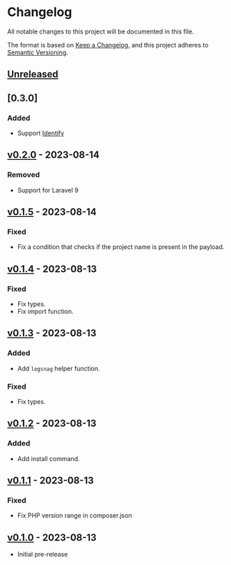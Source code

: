 # Changelog

All notable changes to this project will be documented in this file.

The format is based on [Keep a Changelog](https://keepachangelog.com/en/1.0.0/),
and this project adheres to [Semantic Versioning](https://semver.org/spec/v2.0.0.html).

## [Unreleased](https://github.com/hosmelq/laravel-logsnag/compare/v0.2.0...HEAD)

## [0.3.0]

### Added

- Support [Identify](https://docs.logsnag.com/endpoints/identify)

## [v0.2.0](https://github.com/hosmelq/laravel-logsnag/compare/v0.1.5...v0.2.0) - 2023-08-14

### Removed

- Support for Laravel 9

## [v0.1.5](https://github.com/hosmelq/laravel-logsnag/compare/v0.1.4...v0.1.5) - 2023-08-14

### Fixed

- Fix a condition that checks if the project name is present in the payload.

## [v0.1.4](https://github.com/hosmelq/laravel-logsnag/compare/v0.1.3...v0.1.4) - 2023-08-13

### Fixed

- Fix types.
- Fix import function.

## [v0.1.3](https://github.com/hosmelq/laravel-logsnag/compare/v0.1.2...v0.1.3) - 2023-08-13

### Added

- Add `logsnag` helper function.

### Fixed

- Fix types.

## [v0.1.2](https://github.com/hosmelq/laravel-logsnag/compare/v0.1.1...v0.1.2) - 2023-08-13

### Added

- Add install command.

## [v0.1.1](https://github.com/hosmelq/laravel-logsnag/compare/v0.1.0...v0.1.1) - 2023-08-13

### Fixed

- Fix PHP version range in composer.json

## [v0.1.0](https://github.com/hosmelq/laravel-logsnag/releases/tag/v0.1.0) - 2023-08-13

- Initial pre-release

